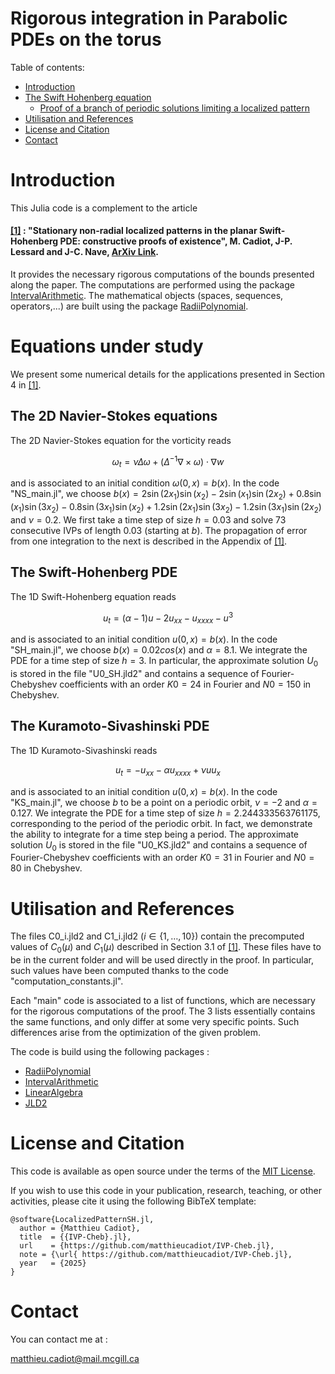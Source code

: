 # Rigorous integration in Parabolic PDEs on the torus


Table of contents:


* [Introduction](#introduction)
* [The Swift Hohenberg equation](#the-swift-hohenberg-equation)
   * [Proof of a branch of periodic solutions limiting a localized pattern](#proof-of-a-branch-of-periodic-solutions-limiting-a-localized-pattern)
* [Utilisation and References](#utilisation-and-references)
* [License and Citation](#license-and-citation)
* [Contact](#contact)



# Introduction

This Julia code is a complement to the article 

#### [[1]](https://arxiv.org/abs/2403.10450) : "Stationary non-radial localized patterns in the planar Swift-Hohenberg PDE: constructive proofs of existence", M. Cadiot, J-P. Lessard and J-C. Nave, [ArXiv Link](https://arxiv.org/abs/2403.10450).

It provides the necessary rigorous computations of the bounds presented along the paper. The computations are performed using the package [IntervalArithmetic](https://github.com/JuliaIntervals/IntervalArithmetic.jl). The mathematical objects (spaces, sequences, operators,...) are built using the package [RadiiPolynomial](https://github.com/OlivierHnt/RadiiPolynomial.jl). 


# Equations under study

We present some numerical details for the applications presented in Section 4 in [[1]](https://arxiv.org/abs/2403.10450). 

## The 2D Navier-Stokes equations
The 2D Navier-Stokes equation for the vorticity reads 

$$\omega_t = \nu \Delta \omega + \left(\Delta^{-1}\nabla \times \omega\right)\cdot \nabla w$$

and is associated to an initial condition $\omega(0,x) = b(x)$. In the code "NS_main.jl", we choose $b(x) = 2\sin(2x_1)\sin(x_2) - 2 \sin(x_1)\sin(2x_2) + 0.8\sin(x_1)\sin(3x_2) - 0.8 \sin(3x_1)\sin(x_2)  + 1.2\sin(2x_1)\sin(3x_2) - 1.2 \sin(3x_1)\sin(2x_2)$ and $\nu = 0.2$. We first take a time step of size $h=0.03$ and solve 73 consecutive IVPs of length 0.03 (starting at $b$). The propagation of error from one integration to the next is described in the Appendix of  [[1]](https://arxiv.org/abs/2403.10450). 


## The Swift-Hohenberg PDE

The 1D Swift-Hohenberg equation reads 

$$ u_t = (\alpha-1)u - 2u_{xx} - u_{xxxx} - u^3$$

and is associated to an initial condition $u(0,x) = b(x)$. In the code "SH_main.jl", we choose $b(x) = 0.02 cos(x)$ and $\alpha = 8.1$. We integrate the PDE for a time step of size $h=3$. In particular, the approximate solution $U_0$ is stored in the file "U0_SH.jld2" and contains a sequence of Fourier-Chebyshev coefficients with an order $K0 = 24$ in Fourier and $N0 = 150$ in Chebyshev.

## The Kuramoto-Sivashinski PDE

The 1D Kuramoto-Sivashinski reads 

$$u_t = -u_{xx} - \alpha u_{xxxx} + \nu uu_x$$

and is associated to an initial condition $u(0,x) = b(x)$. In the code "KS_main.jl", we choose $b$ to be a point on a periodic orbit, $\nu = -2$ and $\alpha = 0.127$. We integrate the PDE for a time step of size $h= 2.244333563761175$, corresponding to the period of the periodic orbit. In fact, we demonstrate the ability to integrate for a time step being a period. The approximate solution $U_0$ is stored in the file "U0_KS.jld2" and contains a sequence of Fourier-Chebyshev coefficients with an order $K0 = 31$ in Fourier and $N0 = 80$ in Chebyshev.


 # Utilisation and References

The files C0_i.jld2 and C1_i.jld2 ($i \in \{1, \dots, 10\}$) contain the precomputed values of $C_0(\mu)$ and $C_1(\mu)$ described in Section 3.1 of [[1]](https://arxiv.org/abs/2403.10450). These files have to be in the current folder and will be used directly in the proof. In particular, such values have been computed thanks to the code "computation_constants.jl".

Each "main" code is associated to a list of functions, which are necessary for the rigorous computations of the proof. The 3 lists essentially contains the same functions, and only differ at some very specific points. Such differences arise from the optimization of the given problem. 


 The code is build using the following packages :
 - [RadiiPolynomial](https://github.com/OlivierHnt/RadiiPolynomial.jl) 
 - [IntervalArithmetic](https://github.com/JuliaIntervals/IntervalArithmetic.jl)
 - [LinearAlgebra](https://docs.julialang.org/en/v1/stdlib/LinearAlgebra/)
 - [JLD2](https://github.com/JuliaIO/JLD2.jl)
 
 
 # License and Citation
 
This code is available as open source under the terms of the [MIT License](http://opensource.org/licenses/MIT).
  
If you wish to use this code in your publication, research, teaching, or other activities, please cite it using the following BibTeX template:

```
@software{LocalizedPatternSH.jl,
  author = {Matthieu Cadiot},
  title  = {{IVP-Cheb}.jl},
  url    = {https://github.com/matthieucadiot/IVP-Cheb.jl},
  note = {\url{ https://github.com/matthieucadiot/IVP-Cheb.jl},
  year   = {2025}
}
```


# Contact

You can contact me at :

matthieu.cadiot@mail.mcgill.ca
